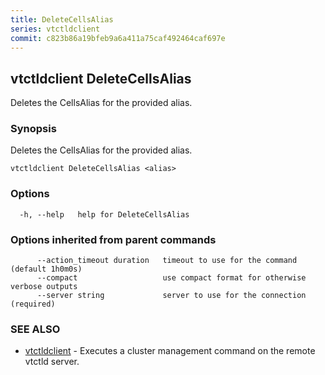 ```yaml
---
title: DeleteCellsAlias
series: vtctldclient
commit: c823b86a19bfeb9a6a411a75caf492464caf697e
---
```

## vtctldclient DeleteCellsAlias

Deletes the CellsAlias for the provided alias.

### Synopsis

Deletes the CellsAlias for the provided alias.

```
vtctldclient DeleteCellsAlias <alias>
```

### Options

```
  -h, --help   help for DeleteCellsAlias
```

### Options inherited from parent commands

```
      --action_timeout duration   timeout to use for the command (default 1h0m0s)
      --compact                   use compact format for otherwise verbose outputs
      --server string             server to use for the connection (required)
```

### SEE ALSO

* [vtctldclient](../)	 - Executes a cluster management command on the remote vtctld server.

